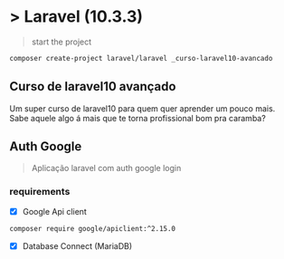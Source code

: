 # > Laravel (10.3.3)

> start the project

```bash
composer create-project laravel/laravel _curso-laravel10-avancado 
```

## Curso  de laravel10 avançado

Um super curso de laravel10 para quem quer aprender um pouco mais. Sabe aquele algo á mais que te torna profissional bom pra caramba?

## Auth Google

> Aplicação laravel com auth google login

### requirements

- [x] Google Api client

```bash
composer require google/apiclient:^2.15.0
```

- [x] Database Connect (MariaDB)
